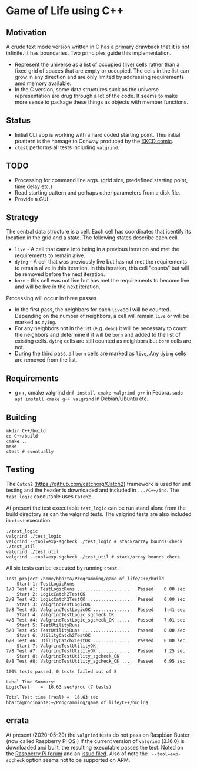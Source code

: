 # Game of Life using C++

## Motivation

A crude text mode version written in C has a primary drawback that it is not infinite. It has boundaries. Two principles guide this implementation.

* Represent the universe as a list of occupied (live) cells rather than a fixed grid of spaces that are empty or occupied. The cells in the list can grow in any direction and are only limited by addressing requirements amd memory available.
* In the C version, some data structures suck as the universe representation are drug through a lot of the code. It seems to make more sense to package these things as objects with member functions.

## Status

* Initial CLI app is working with a hard coded starting point. This initial poattern is the homage to Conway produced by the [XKCD comic](https://xkcd.com/2293/).
* `ctest` performs all tests including `valgrind`.

## TODO

* Processing for command line args. (grid size, predefined starting point, time delay etc.)
* Read starting pattern and perhaps other parameters from a disk file.
* Provide a GUI.

## Strategy

The central data structure is a cell. Each cell has coordinates that icentify its location in the grid and a state. The following states describe each cell.

* `live` - A cell that came into being in a previous iteration and met the requirements to remain alive.
* `dying` - A cell that was previously live but has not met the requirements to remain alive in this iteration. In this iteration, this cell "counts" but will be removed before the next iteration.
* `born` - this cell was not live but has met the requirements to become live and will be live in the next iteration.

Processing will occur in three passes.

* In the first pass, the neighbors for each `live`cell will be counted. Depending on the number of neighbors, a cell will remain `live` or will be marked as `dying`.
* For any neighbors not in the list (e.g. `dead`) it will be necessary to count the neighbors and determine if it will be `born` and added to the list of existing cells. `dying` cells are still counted as neighbors but `born` cells are not.
* During the third pass, all `born` cells are marked as `live`, Any `dying` cells are removed from the list.

## Requirements

* g++, cmake valgrind `dnf install cmake valgrind g++` in Fedora. `sudo apt install cmake g++ valgrind` in Debian/Ubuntu etc.

## Building

```text
mkdir C++/build
cd C++/build
cmake ..
make
ctest # eventually
```

## Testing

The `Catch2` (https://github.com/catchorg/Catch2) framework is used for unit testing and the header is downloaded and included in `.../C++/inc`. The `test_logic` executable uses `Catch2`.

At present the test executable `test_logic` can be run stand alone from the build directory as can the valgrind tests. The valgrind tests are also included in `ctest` execution.

```text
./test_logic
valgrind ./test_logic
valgrind --tool=exp-sgcheck ./test_logic # stack/array bounds check
./test_util
valgrind ./test_util
valgrind --tool=exp-sgcheck ./test_util # stack/array bounds check
```

All six tests can be executed by running `ctest`.

```text
Test project /home/hbarta/Programming/game_of_life/C++/build
    Start 1: TestLogicRuns
1/8 Test #1: TestLogicRuns ....................   Passed    0.00 sec
    Start 2: LogicCatch2TestOK
2/8 Test #2: LogicCatch2TestOK ................   Passed    0.00 sec
    Start 3: ValgrindTestLogicOK
3/8 Test #3: ValgrindTestLogicOK ..............   Passed    1.41 sec
    Start 4: ValgrindTestLogic_sgcheck_OK
4/8 Test #4: ValgrindTestLogic_sgcheck_OK .....   Passed    7.01 sec
    Start 5: TestUtilityRuns
5/8 Test #5: TestUtilityRuns ..................   Passed    0.00 sec
    Start 6: UtilityCatch2TestOK
6/8 Test #6: UtilityCatch2TestOK ..............   Passed    0.00 sec
    Start 7: ValgrindTestUtilityOK
7/8 Test #7: ValgrindTestUtilityOK ............   Passed    1.25 sec
    Start 8: ValgrindTestUtility_sgcheck_OK
8/8 Test #8: ValgrindTestUtility_sgcheck_OK ...   Passed    6.95 sec

100% tests passed, 0 tests failed out of 8

Label Time Summary:
LogicTest    =  16.63 sec*proc (7 tests)

Total Test time (real) =  16.63 sec
hbarta@rocinante:~/Programming/game_of_life/C++/build$ 
```

## errata

At present (2020-05-29) the `valgrind` tests do not pass on Raspbian Buster (now called Raspberry Pi OS.) If the current version of `valgrind` (3.16.0) is downloaded and built, the resulting executable passes the test. Noted on the [Raspberry Pi forum](https://www.raspberrypi.org/forums/viewtopic.php?f=33&t=275485) and an [issue filed](https://bugs.launchpad.net/raspbian/+bug/1743293). Also of note the ` --tool=exp-sgcheck` option seems not to be supported on ARM.
